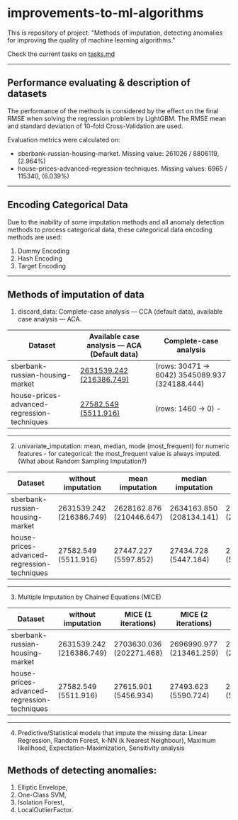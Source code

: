 # improvements-to-ml-algorithms

This is repository of project: "Methods of imputation, detecting anomalies for improving the quality of machine learning algorithms."

Check the current tasks on [tasks.md](https://github.com/georgii-nigm/Improvements-to-ML-algorithms/blob/master/tasks.md)

* * *

## Performance evaluating & description of datasets

The performance of the methods is considered by the effect on the final RMSE when solving the regression problem by LightGBM. The RMSE mean and standard deviation of 10-fold Cross-Validation are used.

Evaluation metrics were calculated on:

- sberbank-russian-housing-market. Missing value: 261026 / 8806119, (2.964%)
- house-prices-advanced-regression-techniques. Missing values: 6965 / 115340, (6.039%)

* * *
## Encoding Categorical Data
Due to the inability of some imputation methods and all anomaly detection methods to process categorical data, these 
categorical data encoding methods are used:
1. Dummy Encoding
2. Hash Encoding
3. Target Encoding
* * *

## Methods of imputation of data

1. discard_data: Complete-case analysis — CCA (default data), available case analysis — ACA.

| Dataset | Available case analysis — ACA (Default data) | Complete-case analysis |
| --- | --- | --- |
| sberbank-russian-housing-market | <ins>2631539.242 (216386.749)</ins> | (rows: 30471 -> 6042) 3545089.937 (324188.444) |
| house-prices-advanced-regression-techniques | <ins>27582.549 (5511.916)</ins> | (rows: 1460 -> 0) - |

* * *

2. univariate_imputation: mean, median, mode (most_frequent) for numeric features - for categorical: the most_frequent value is always imputed. (What about Random Sampling Imputation?)

| Dataset                                     | without imputation       | mean imputation    | median imputation        | mode   imputation        |
|---------------------------------------------|--------------------------|--------------------------|--------------------------|--------------------------|
| sberbank-russian-housing-market             | 2631539.242 (216386.749) | 2628162.876 (210446.647) | 2634163.850 (208134.141) | 2631626.241 (210974.957) |
| house-prices-advanced-regression-techniques | 27582.549 (5511.916)     | 27447.227 (5597.852)     | 27434.728 (5447.184)     | 27594.386 (5419.882)     |
* * *

3. Multiple Imputation by Chained Equations (MICE)

| Dataset                                     | without imputation       | MICE  (1 iterations)     | MICE (2 iterations)      | MICE (3 iterations)      | MICE (4 iterations)      | MICE (5 iterations)      |
|---------------------------------------------|--------------------------|--------------------------|--------------------------|--------------------------|--------------------------|--------------------------|
| sberbank-russian-housing-market             | 2631539.242 (216386.749) | 2703630.036 (202271.468) | 2696990.977 (213461.259) | 2698336.675 (221695.244) | 2715312.284 (220577.961) | 2710557.522 (220654.923) |
| house-prices-advanced-regression-techniques | 27582.549 (5511.916)     | 27615.901 (5456.934)     | 27493.623 (5590.724)     | 27391.502 (5490.600)     | 27382.827 (5638.731)     | 27564.188 (5472.096)     |
* * *

4. Predictive/Statistical models that impute the missing data: Linear Regression, Random Forest, k-NN (k Nearest Neighbour), Maximum likelihood, Expectation-Maximization, Sensitivity analysis

## Methods of detecting anomalies:

1.  Elliptic Envelope,
2.  One-Class SVM,
3.  Isolation Forest,
4.  LocalOutlierFactor.
